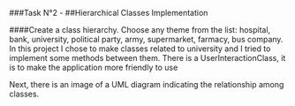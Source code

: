 ###Task N°2 - 
##Hierarchical Classes Implementation

####Create a class hierarchy. Choose any theme from the list: hospital, bank, university, political party, army, supermarket, farmacy, bus company.
In this project I chose to make classes related to university and I tried to implement some methods between them. 
There is a UserInteractionClass, it is to make the application more friendly to use

Next, there is an image of a UML diagram indicating the relationship among classes.


